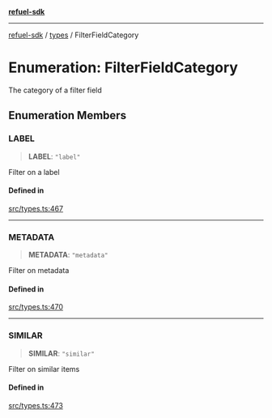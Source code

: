 [**refuel-sdk**](../../README.md)

***

[refuel-sdk](../../modules.md) / [types](../README.md) / FilterFieldCategory

# Enumeration: FilterFieldCategory

The category of a filter field

## Enumeration Members

### LABEL

> **LABEL**: `"label"`

Filter on a label

#### Defined in

[src/types.ts:467](https://github.com/refuel-ai/refuel-sdk/blob/4c2ff8dd3473ca3a77a7beb7cac6d4e017c1d0e0/src/types.ts#L467)

***

### METADATA

> **METADATA**: `"metadata"`

Filter on metadata

#### Defined in

[src/types.ts:470](https://github.com/refuel-ai/refuel-sdk/blob/4c2ff8dd3473ca3a77a7beb7cac6d4e017c1d0e0/src/types.ts#L470)

***

### SIMILAR

> **SIMILAR**: `"similar"`

Filter on similar items

#### Defined in

[src/types.ts:473](https://github.com/refuel-ai/refuel-sdk/blob/4c2ff8dd3473ca3a77a7beb7cac6d4e017c1d0e0/src/types.ts#L473)

